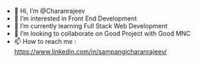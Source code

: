 - 👋 Hi, I’m @Charanrajeev
- 👀 I’m interested in Front End Development
- 🌱 I’m currently learning Full Stack Web Development
- 💞️ I’m looking to collaborate on Good Project with Good MNC
- 📫 How to reach me : https://www.linkedin.com/in/sampangicharanrajeev/

<!---
Charanrajeev/Charanrajeev is a ✨ special ✨ repository because its `README.md` (this file) appears on your GitHub profile.
You can click the Preview link to take a look at your changes.
--->
